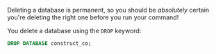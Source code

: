 Deleting a database is permanent, so you should be _absolutely_ certain you're deleting the right one before you run your command!

You delete a database using the `DROP` keyword:

```sql
DROP DATABASE construct_co;
```
